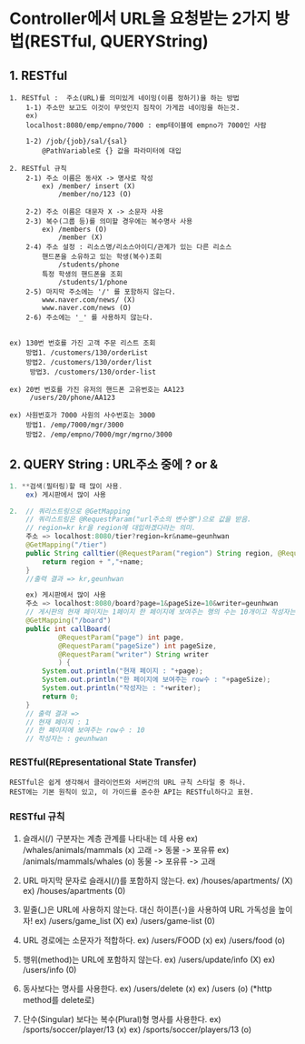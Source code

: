 # Controller에서 URL을 요청받는 2가지 방법(RESTful, QUERYString)

## 1. RESTful 

```
1. RESTful :  주소(URL)를 의미있게 네이밍(이름 정하기)을 하는 방법
    1-1) 주소만 보고도 이것이 무엇인지 짐작이 가게끔 네이밍을 하는것.
    ex)
    localhost:8080/emp/empno/7000 : emp테이블에 empno가 7000인 사람

    1-2) /job/{job}/sal/{sal}
        @PathVariable로 {} 값을 파라미터에 대입

2. RESTful 규칙
    2-1) 주소 이름은 동사X -> 명사로 작성
        ex) /member/ insert (X)
            /member/no/123 (O)

    2-2) 주소 이름은 대문자 X -> 소문자 사용
    2-3) 복수(그룹 등)를 의미할 경우에는 복수명사 사용
        ex) /members (O)
            /member (X)
    2-4) 주소 설정 : 리소스명/리소스아이디/관계가 있는 다른 리소스
        핸드폰을 소유하고 있는 학생(복수)조회
            /students/phone
        특정 학생의 핸드폰을 조회
            /students/1/phone
    2-5) 마지막 주소에는 '/' 를 포함하지 않는다.
        www.naver.com/news/ (X)
        www.naver.com/news (O)
    2-6) 주소에는 '_' 를 사용하지 않는다.


ex) 130번 번호를 가진 고객 주문 리스트 조회
    방법1. /customers/130/orderList
    방법2. /customers/130/order/list
     방법3. /customers/130/order-list

ex) 20번 번호를 가진 유저의 핸드폰 고유번호는 AA123
     /users/20/phone/AA123

ex) 사원번호가 7000 사원의 사수번호는 3000
    방법1. /emp/7000/mgr/3000
    방법2. /emp/empno/7000/mgr/mgrno/3000

```

## 2. QUERY String : URL주소 중에 ? or &

```java
1. **검색(필터링)할 때 많이 사용.
    ex) 게시판에서 많이 사용

2.  // 쿼리스트링으로 @GetMapping
	// 쿼리스트링은 @RequestParam("url주소의 변수명")으로 값을 받음.
	// region=kr kr을 region에 대입하겠다라는 의미.
	주소 => localhost:8080/tier?region=kr&name=geunhwan
	@GetMapping("/tier")
	public String calltier(@RequestParam("region") String region, @RequestParam("name") String name) {
		return region + ","+name;
	}
    //출력 결과 => kr,geunhwan

    ex) 게시판에서 많이 사용
    주소 => localhost:8080/board?page=1&pageSize=10&writer=geunhwan
	// 게시판의 현재 페이지는 1페이지 한 페이지에 보여주는 행의 수는 10개이고 작성자는 geunhwan이다.
	@GetMapping("/board")
	public int callBoard(
			@RequestParam("page") int page,
			@RequestParam("pageSize") int pageSize,
			@RequestParam("writer") String writer
			) {
		System.out.println("현재 페이지 : "+page);
		System.out.println("한 페이지에 보여주는 row수 : "+pageSize);
		System.out.println("작성자는 : "+writer);
		return 0;
	}
    // 출력 결과 =>
    // 현재 페이지 : 1
    // 한 페이지에 보여주는 row수 : 10
    // 작성자는 : geunhwan

```

### RESTful(REpresentational State Transfer)

    RESTful은 쉽게 생각해서 클라이언트와 서버간의 URL 규칙 스타일 중 하나.
    REST에는 기본 원칙이 있고, 이 가이드를 준수한 API는 RESTful하다고 표현.

### RESTful 규칙

1. 슬래시(/) 구분자는 계층 관계를 나타내는 데 사용
   ex) /whales/animals/mammals (x) 고래 -> 동물 -> 포유류
   ex) /animals/mammals/whales (o) 동물 -> 포유류 -> 고래

2. URL 마지막 문자로 슬래시(/)를 포함하지 않는다.
   ex) /houses/apartments/ (X)
   ex) /houses/apartments (0)

3. 밑줄(\_)은 URL에 사용하지 않는다. 대신 하이픈(-)을 사용하여 URL 가독성을 높이자!
   ex) /users/game_list (X)
   ex) /users/game-list (0)

4. URL 경로에는 소문자가 적합하다.
   ex) /users/FOOD (x)
   ex) /users/food (o)

5. 행위(method)는 URL에 포함하지 않는다.
   ex) /users/update/info (X)
   ex) /users/info (0)

6. 동사보다는 명사를 사용한다.
   ex) /users/delete (x)
   ex) /users (o) (\*http method를 delete로)

7. 단수(Singular) 보다는 복수(Plural)형 명사를 사용한다.
   ex) /sports/soccer/player/13 (x)
   ex) /sports/soccer/players/13 (o)
